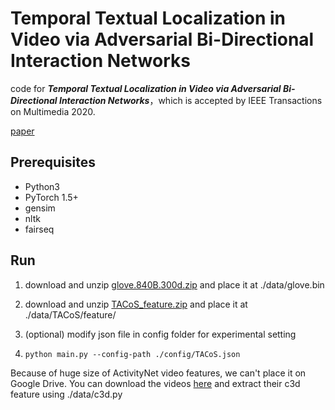 # Temporal Textual Localization in Video via Adversarial Bi-Directional Interaction Networks
code for ***Temporal Textual Localization in Video via Adversarial Bi-Directional Interaction Networks***，which is accepted by IEEE Transactions on Multimedia 2020.

[paper](https://doi.org/10.1109/TMM.2020.3023339)



## Prerequisites

- Python3
- PyTorch 1.5+
- gensim
- nltk
- fairseq



## Run

1. download and unzip [glove.840B.300d.zip](http://nlp.stanford.edu/data/glove.840B.300d.zip) and place it at ./data/glove.bin

3. download and unzip [TACoS_feature.zip](https://drive.google.com/file/d/1B0blGPXmmgyDNtmdxeSNoT9Gcw7t6tGl/view?usp=sharing) and place it at ./data/TACoS/feature/

4. (optional) modify json file in config folder for experimental setting

5. `python main.py --config-path ./config/TACoS.json`



Because of huge size of ActivityNet video features, we can't place it on Google Drive. You can download the videos [here](http://activity-net.org/download.html) and extract their c3d feature using ./data/c3d.py